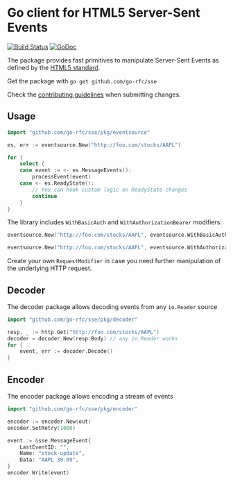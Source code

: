 # Go client for HTML5 Server-Sent Events

[![Build Status](https://travis-ci.org/go-rfc/sse.svg?branch=master)](https://travis-ci.org/go-rfc/sse)
[![GoDoc](https://godoc.org/github.com/go-rfc/sse?status.svg)](https://godoc.org/github.com/go-rfc/sse)

The package provides fast primitives to manipulate Server-Sent Events as
defined by the [HTML5 standard](https://html.spec.whatwg.org/multipage/comms.html).

Get the package with `go get github.com/go-rfc/sse`

Check the [contributing guidelines](CONTRIBUTING.md) when submitting changes.

## Usage

```go
import "github.com/go-rfc/sse/pkg/eventsource"

es, err := eventsource.New("http://foo.com/stocks/AAPL")

for {
    select {
    case event := <- es.MessageEvents():
        processEvent(event)
    case <- es.ReadyState():
        // You can hook custom logic on ReadyState changes
        continue
    }
}
```

The library includes `WithBasicAuth` and `WithAuthorizationBearer` modifiers.

```go
eventsource.New("http://foo.com/stocks/AAPL", eventsource.WithBasicAuth("user", "password"))

eventsource.New("http://foo.com/stocks/AAPL", eventsource.WithAuthorizationBearer("token"))
```

Create your own `RequestModifier` in case you need further manipulation of the
underlying HTTP request.
## Decoder

The decoder package allows decoding events from any `io.Reader` source

```go
import "github.com/go-rfc/sse/pkg/decoder"

resp, _ := http.Get("http://foo.com/stocks/AAPL")
decoder = decoder.New(resp.Body) // any io.Reader works
for {
    event, err := decoder.Decode()
}
```

## Encoder

The encoder package allows encoding a stream of events

```go
import "github.com/go-rfc/sse/pkg/encoder"

encoder := encoder.New(out)
encoder.SetRetry(1000)

event := &sse.MessageEvent{
    LastEventID: "",
    Name: "stock-update",
    Data: "AAPL 30.09",
}
encoder.Write(event)
```
